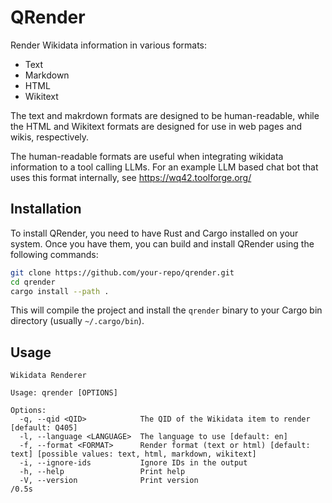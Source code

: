 # QRender

Render Wikidata information in various formats:

* Text
* Markdown
* HTML
* Wikitext


The text and makrdown formats are designed to be human-readable, while the HTML and Wikitext formats are designed for use in web pages and wikis, respectively.

The human-readable formats are useful when integrating wikidata information to a tool calling LLMs. For an example LLM based chat bot that uses this format internally, see https://wq42.toolforge.org/

## Installation

To install QRender, you need to have Rust and Cargo installed on your system. Once you have them, you can build and install QRender using the following commands:

```bash
git clone https://github.com/your-repo/qrender.git
cd qrender
cargo install --path .
```

This will compile the project and install the `qrender` binary to your Cargo bin directory (usually `~/.cargo/bin`).

## Usage

```
Wikidata Renderer

Usage: qrender [OPTIONS]

Options:
  -q, --qid <QID>            The QID of the Wikidata item to render [default: Q405]
  -l, --language <LANGUAGE>  The language to use [default: en]
  -f, --format <FORMAT>      Render format (text or html) [default: text] [possible values: text, html, markdown, wikitext]
  -i, --ignore-ids           Ignore IDs in the output
  -h, --help                 Print help
  -V, --version              Print version                                                                                                                                                                                             /0.5s
```

